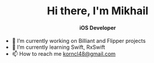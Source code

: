 <h1 align="center">Hi there, I'm Mikhail</h1>
<h4 align="center">iOS Developer</h4>

<!--
**jubilant48/jubilant48** is a ✨ _special_ ✨ repository because its `README.md` (this file) appears on your GitHub profile.

Here are some ideas to get you started:

- 🔭 I’m currently working on ...
- 🌱 I’m currently learning ...
- 👯 I’m looking to collaborate on ...
- 🤔 I’m looking for help with ...
- 💬 Ask me about ...
- 📫 How to reach me: ...
- 😄 Pronouns: ...
- ⚡ Fun fact: ...
-->

- 🔭 I’m currently working on Billiant and Flipper projects
- 🌱 I’m currently learning Swift, RxSwift
- 📫 How to reach me <a href="mailto:korncl48@gmail.com">korncl48@gmail.com</a></p>

